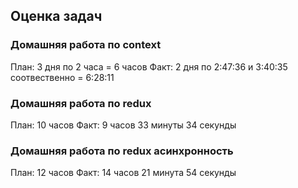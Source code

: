 ## Оценка задач

### Домашняя работа по context

План: 3 дня по 2 часа = 6 часов
Факт: 2 дня по 2:47:36 и 3:40:35 соотвественно = 6:28:11

### Домашняя работа по redux

План: 10 часов
Факт: 9 часов 33 минуты 34 секунды

### Домашняя работа по redux асинхронность

План: 12 часов
Факт: 14 часов 21 минута 54 секунды
